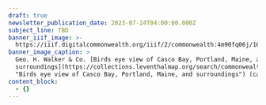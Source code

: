 ```yaml
---
draft: true
newsletter_publication_date: 2023-07-24T04:00:00.000Z
subject_line: TBD
banner_iiif_image: >-
  https://iiif.digitalcommonwealth.org/iiif/2/commonwealth:4m90fq06j/1664,2361,8689,2296/1200,/0/default.jpg
banner_image_caption: >
  Geo. H. Walker & Co. [Birds eye view of Casco Bay, Portland, Maine, and
  surroundings](https://collections.leventhalmap.org/search/commonwealth:r494vs43c
  "Birds eye view of Casco Bay, Portland, Maine, and surroundings") (ca. 1906)
content_block:
  - {}
---
```


